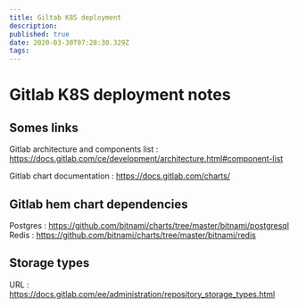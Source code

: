 ```yaml
---
title: Giltab K8S deployment
description: 
published: true
date: 2020-03-30T07:28:30.329Z
tags: 
---
```


# Gitlab K8S deployment notes

## Somes links

Gitlab architecture and components list : https://docs.gitlab.com/ce/development/architecture.html#component-list

Gitlab chart documentation : https://docs.gitlab.com/charts/

## Gitlab hem chart dependencies

Postgres : https://github.com/bitnami/charts/tree/master/bitnami/postgresql
Redis : https://github.com/bitnami/charts/tree/master/bitnami/redis


## Storage types

URL : https://docs.gitlab.com/ee/administration/repository_storage_types.html